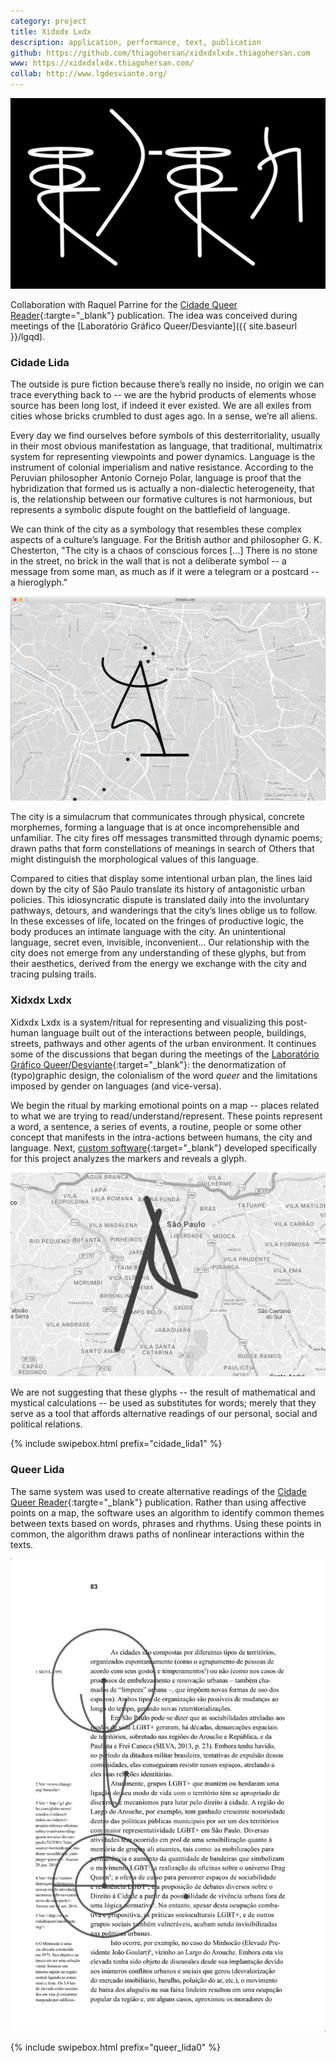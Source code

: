 ```yaml
---
category: project
title: Xidxdx Lxdx
description: application, performance, text, publication
github: https://github.com/thiagohersan/xidxdxlxdx.thiagohersan.com
www: https://xidxdxlxdx.thiagohersan.com/
collab: http://www.lgdesviante.org/
---
```

![](/assets/projects/xidxdx-lxdx/cidade_desviante_cidade_linda.jpg)

Collaboration with Raquel Parrine for the [Cidade Queer Reader](http://www.edicoesaurora.com/cidade-queer-uma-leitora/){:targte="_blank"} publication. The idea was conceived during meetings of the [Laboratório Gráfico Queer/Desviante]({{ site.baseurl }}/lgqd).

### Cidade Lida
The outside is pure fiction because there’s really no inside, no origin we can trace everything back to -- we are the hybrid products of elements whose source has been long lost, if indeed it ever existed. We are all exiles from cities whose bricks crumbled to dust ages ago. In a sense, we’re all aliens.

Every day we find ourselves before symbols of this desterritoriality, usually in their most obvious manifestation as language, that traditional, multimatrix system for representing viewpoints and power dynamics. Language is the instrument of colonial imperialism and native resistance. According to the Peruvian philosopher Antonio Cornejo Polar, language is proof that the hybridization that formed us is actually a non-dialectic heterogeneity, that is, the relationship between our formative cultures is not harmonious, but represents a symbolic dispute fought on the battlefield of language.

We can think of the city as a symbology that resembles these complex aspects of a culture’s language. For the British author and philosopher G. K. Chesterton, "The city is a chaos of conscious forces [...] There is no stone in the street, no brick in the wall that is not a deliberate symbol -- a message from some man, as much as if it were a telegram or a postcard -- a hieroglyph."

![](/assets/projects/xidxdx-lxdx/cidade_lida01.jpg)

The city is a simulacrum that communicates through physical, concrete morphemes, forming a language that is at once incomprehensible and unfamiliar. The city fires off messages transmitted through dynamic poems; drawn paths that form constellations of meanings in search of Others that might distinguish the morphological values of this language.

Compared to cities that display some intentional urban plan, the lines laid down by the city of São Paulo translate its history of antagonistic urban policies. This idiosyncratic dispute is translated daily into the involuntary pathways, detours, and wanderings that the city’s lines oblige us to follow. In these excesses of life, located on the fringes of productive logic, the body produces an intimate language with the city. An unintentional language, secret even, invisible, inconvenient... Our relationship with the city does not emerge from any understanding of these glyphs, but from their aesthetics, derived from the energy we exchange with the city and tracing pulsing trails.

### Xidxdx Lxdx
Xidxdx Lxdx is a system/ritual for representing and visualizing this post-human language built out of the interactions between people, buildings, streets, pathways and other agents of the urban environment. It continues some of the discussions that began during the meetings of the [Laboratório Gráfico Queer/Desviante](http://www.lgdesviante.org/){:target="_blank"}: the denormatization of (typo)graphic design, the colonialism of the word *queer* and the limitations imposed by gender on languages (and vice-versa).

We begin the ritual by marking emotional points on a map -- places related to what we are trying to read/understand/represent. These points represent a word, a sentence, a series of events, a routine, people or some other concept that manifests in the intra-actions between humans, the city and language. Next, [custom software](https://xidxdxlxdx.thiagohersan.com/){:target="_blank"} developed specifically for this project analyzes the markers and reveals a glyph.

![](/assets/projects/xidxdx-lxdx/cidade_lida06.jpg)

We are not suggesting that these glyphs -- the result of mathematical and mystical calculations -- be used as substitutes for words; merely that they serve as a tool that affords alternative readings of our personal, social and political relations.

{% include swipebox.html prefix="cidade_lida1" %}

### Queer Lida
The same system was used to create alternative readings of the [Cidade Queer Reader](http://www.edicoesaurora.com/cidade-queer-uma-leitora/){:targte="_blank"} publication. Rather than using affective points on a map, the software uses an algorithm to identify common themes between texts based on words, phrases and rhythms. Using these points in common, the algorithm draws paths of nonlinear interactions within the texts.

![](/assets/projects/xidxdx-lxdx/queer_lida07.jpg)

{% include swipebox.html prefix="queer_lida0" %}
